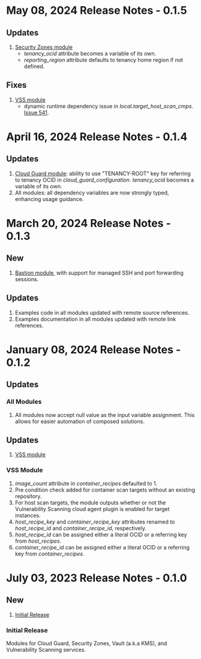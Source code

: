 # May 08, 2024 Release Notes - 0.1.5

## Updates
1. [Security Zones module](./security-zones/)
    - *tenancy_ocid* attribute becomes a variable of its own.
    - *reporting_region* attribute defaults to tenancy home region if not defined.

## Fixes
1. [VSS module](./vss/)
    - dynamic runtime dependency issue in *local.target_host_scan_cmps*. [Issue 541](https://orahub.oci.oraclecorp.com/nace-shared-services/cis-oci-landing-zone/-/issues/541).


# April 16, 2024 Release Notes - 0.1.4

## Updates
1. [Cloud Guard module](./cloud-guard/): ability to use "TENANCY-ROOT" key for referring to tenancy OCID in *cloud_guard_configuration*. *tenancy_ocid* becomes a variable of its own.
2. All modules: all dependency variables are now strongly typed, enhancing usage guidance.


# March 20, 2024 Release Notes - 0.1.3

## New
1. [Bastion module](./bastion/), with support for managed SSH and port forwarding sessions.

## Updates
1. Examples code in all modules updated with remote source references.
2. Examples documentation in all modules updated with remote link references.


# January 08, 2024 Release Notes - 0.1.2

## Updates
### All Modules
1. All modules now accept null value as the input variable assignment. This allows for easier automation of composed solutions.

## Updates
1. [VSS module](#0-1-1-vss-updates)

### <a name="0-1-1-vss-updates">VSS Module</a>
1. *image_count* attribute in *container_recipes* defaulted to 1.
2. Pre condition check added for container scan targets without an existing repository.
3. For host scan targets, the module outputs whether or not the Vulnerability Scanning cloud agent plugin is enabled for target instances.
4. *host_recipe_key* and *container_recipe_key* attributes renamed to *host_recipe_id* and *container_recipe_id*, respectively.
5. *host_recipe_id* can be assigned either a literal OCID or a referring key from *host_recipes*.
6. *container_recipe_id* can be assigned either a literal OCID or a referring key from *container_recipes*.


# July 03, 2023 Release Notes - 0.1.0

## New
1. [Initial Release](#0-1-0-initial)

### <a name="0-1-0-initial">Initial Release</a>
Modules for Cloud Guard, Security Zones, Vault (a.k.a KMS), and Vulnerability Scanning services.